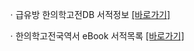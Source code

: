 ㆍ급유방 한의학고전DB 서적정보 [[바로가기]](https://mediclassics.kr/books/6)

ㆍ한의학고전국역서 eBook 서적목록 [[바로가기]](https://info.mediclassics.kr/bookshelf/list/eBook/list)
